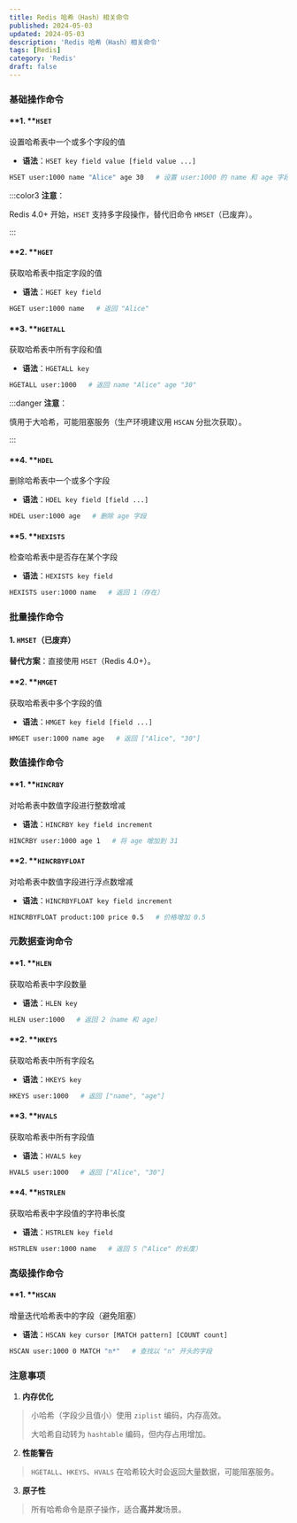 ```yaml
---
title: Redis 哈希（Hash）相关命令
published: 2024-05-03
updated: 2024-05-03
description: 'Redis 哈希（Hash）相关命令'
tags: [Redis]
category: 'Redis'
draft: false 
---
```


### **基础操作命令**
#### **1. **`HSET`
设置哈希表中一个或多个字段的值

+ **语法**：`HSET key field value [field value ...]`

```bash
HSET user:1000 name "Alice" age 30   # 设置 user:1000 的 name 和 age 字段
```

:::color3
**注意**：  

Redis 4.0+ 开始，`HSET` 支持多字段操作，替代旧命令 `HMSET`（已废弃）。

:::

#### **2. **`HGET`
获取哈希表中指定字段的值

+ **语法**：`HGET key field`

```bash
HGET user:1000 name   # 返回 "Alice"
```

#### **3. **`HGETALL`
获取哈希表中所有字段和值

+ **语法**：`HGETALL key`

```bash
HGETALL user:1000   # 返回 name "Alice" age "30"
```

:::danger
**注意**：  

慎用于大哈希，可能阻塞服务（生产环境建议用 `HSCAN` 分批次获取）。

:::

#### **4. **`HDEL`
删除哈希表中一个或多个字段

+ **语法**：`HDEL key field [field ...]`

```bash
HDEL user:1000 age   # 删除 age 字段
```

#### **5. **`HEXISTS`
检查哈希表中是否存在某个字段

+ **语法**：`HEXISTS key field`

```bash
HEXISTS user:1000 name   # 返回 1（存在）
```

### **批量操作命令**
#### **1. **`HMSET`**（已废弃）**
**替代方案**：直接使用 `HSET`（Redis 4.0+）。

#### **2. **`HMGET`
获取哈希表中多个字段的值

+ **语法**：`HMGET key field [field ...]`

```bash
HMGET user:1000 name age   # 返回 ["Alice", "30"]
```

### **数值操作命令**
#### **1. **`HINCRBY`
对哈希表中数值字段进行整数增减

+ **语法**：`HINCRBY key field increment`

```bash
HINCRBY user:1000 age 1   # 将 age 增加到 31
```

#### **2. **`HINCRBYFLOAT`
对哈希表中数值字段进行浮点数增减

+ **语法**：`HINCRBYFLOAT key field increment`

```bash
HINCRBYFLOAT product:100 price 0.5   # 价格增加 0.5
```

### **元数据查询命令**
#### **1. **`HLEN`
获取哈希表中字段数量

+ **语法**：`HLEN key`

```bash
HLEN user:1000   # 返回 2（name 和 age）
```

#### **2. **`HKEYS`
获取哈希表中所有字段名

+ **语法**：`HKEYS key`

```bash
HKEYS user:1000   # 返回 ["name", "age"]
```

#### **3. **`HVALS`
获取哈希表中所有字段值

+ **语法**：`HVALS key`

```bash
HVALS user:1000   # 返回 ["Alice", "30"]
```

#### **4. **`HSTRLEN`
获取哈希表中字段值的字符串长度

+ **语法**：`HSTRLEN key field`

```bash
HSTRLEN user:1000 name   # 返回 5（"Alice" 的长度）
```

### **高级操作命令**
#### **1. **`HSCAN`
增量迭代哈希表中的字段（避免阻塞）

+ **语法**：`HSCAN key cursor [MATCH pattern] [COUNT count]`

```bash
HSCAN user:1000 0 MATCH "n*"   # 查找以 "n" 开头的字段
```

### **注意事项**
1. **内存优化**  

> 小哈希（字段少且值小）使用 `ziplist` 编码，内存高效。  
>
> 大哈希自动转为 `hashtable` 编码，但内存占用增加。
>

2. **性能警告**  

> `HGETALL`、`HKEYS`、`HVALS` 在哈希较大时会返回大量数据，可能阻塞服务。
>

3. **原子性**  

> 所有哈希命令是原子操作，适合**高并发**场景。
>

